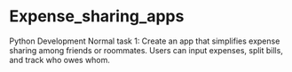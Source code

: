 # Expense_sharing_apps
Python Development Normal task 1:
Create an app that simplifies expense sharing among friends or roommates. Users can input expenses, split bills, and track who owes whom.
